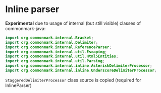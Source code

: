 # Inline parser

**Experimental** due to usage of internal (but still visible) classes of commonmark-java:

```java
import org.commonmark.internal.Bracket;
import org.commonmark.internal.Delimiter;
import org.commonmark.internal.ReferenceParser;
import org.commonmark.internal.util.Escaping;
import org.commonmark.internal.util.Html5Entities;
import org.commonmark.internal.util.Parsing;
import org.commonmark.internal.inline.AsteriskDelimiterProcessor;
import org.commonmark.internal.inline.UnderscoreDelimiterProcessor;
```

`StaggeredDelimiterProcessor` class source is copied (required for InlineParser)